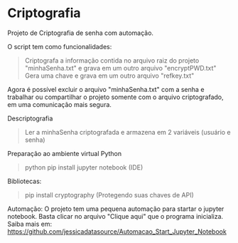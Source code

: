 # Criptografia
Projeto de Criptografia de senha com automação.

O script tem como funcionalidades:
> Criptografa a informação contida no arquivo raiz do projeto "minhaSenha.txt" e grava em um outro arquivo "encryptPWD.txt"
> Gera uma chave e grava em um outro arquivo "refkey.txt"

Agora é possível excluir o arquivo "minhaSenha.txt" com a senha e trabalhar
ou compartilhar o projeto somente com o arquivo criptografado, em uma comunicação mais segura.

Descriptografia
> Ler a minhaSenha criptografada e armazena em 2 variáveis  (usuário e senha)


Preparação ao ambiente virtual Python
> python
> pip install jupyter notebook (IDE)

Bibliotecas:
> pip install cryptography (Protegendo suas chaves de API)


Automação:
O projeto tem uma pequena automação para startar o jupyter notebook. Basta clicar no arquivo "Clique aqui" que o programa inicializa.
Saiba mais em: <https://github.com/jessicadatasource/Automacao_Start_Jupyter_Notebook>
